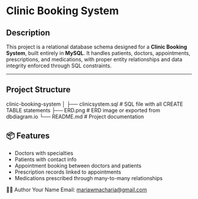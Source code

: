 #  Clinic Booking System

##  Description

This project is a relational database schema designed for a **Clinic Booking System**, built entirely in **MySQL**. It handles patients, doctors, appointments, prescriptions, and medications, with proper entity relationships and data integrity enforced through SQL constraints.

---

## Project Structure
clinic-booking-system
│
├── clinicsystem.sql # SQL file with all CREATE TABLE statements
├── ERD.png # ERD image or exported from dbdiagram.io
└── README.md # Project documentation

## 📦 Features

- Doctors with specialties
- Patients with contact info
- Appointment booking between doctors and patients
- Prescription records linked to appointments
- Medications prescribed through many-to-many relationships

🧑‍💻 Author
Your Name
Email: mariawmacharia@gmail.com

